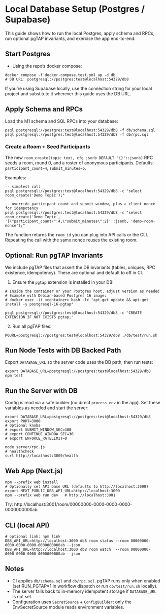 # Local Database Setup (Postgres / Supabase)

This guide shows how to run the local Postgres, apply schema and RPCs, run optional pgTAP invariants, and exercise the app end-to-end.

## Start Postgres

- Using the repo’s docker compose:

```
docker compose -f docker-compose.test.yml up -d db
# DB URL: postgresql://postgres:test@localhost:54329/db8
```

If you’re using Supabase locally, use the connection string for your local project and substitute it wherever this guide uses the DB URL.

## Apply Schema and RPCs

Load the M1 schema and SQL RPCs into your database:

```
psql postgresql://postgres:test@localhost:54329/db8 -f db/schema.sql
psql postgresql://postgres:test@localhost:54329/db8 -f db/rpc.sql
```

### Create a Room + Seed Participants

The new `room_create(topic text, cfg jsonb DEFAULT '{}'::jsonb)` RPC seeds a room, round 0, and a roster of anonymous participants. Defaults: `participant_count=4`, `submit_minutes=5`.

Examples:

```
-- simplest call
psql postgresql://postgres:test@localhost:54329/db8 -c "select room_create('Demo Topic');"

-- override participant count and submit window, plus a client nonce for idempotency
psql postgresql://postgres:test@localhost:54329/db8 -c "select room_create('Demo Topic', '{\"participant_count\":4,\"submit_minutes\":2}'::jsonb, 'demo-room-nonce');"
```

The function returns the `room_id` you can plug into API calls or the CLI. Repeating the call with the same nonce reuses the existing room.

## Optional: Run pgTAP Invariants

We include pgTAP files that assert the DB invariants (tables, uniques, RPC existence, idempotency). These are optional and default to off in CI.

1. Ensure the `pgtap` extension is installed in your DB:

```
# Inside the container or your Postgres host; adjust version as needed
# Example with Debian-based Postgres 16 image:
# docker exec -it <container> bash -lc "apt-get update && apt-get install -y postgresql-16-pgtap"

psql postgresql://postgres:test@localhost:54329/db8 -c 'CREATE EXTENSION IF NOT EXISTS pgtap;'
```

2. Run all pgTAP files:

```
PGURL=postgresql://postgres:test@localhost:54329/db8 ./db/test/run.sh
```

## Run Node Tests with DB Backed Path

Export `DATABASE_URL` so the server code uses the DB path, then run tests:

```
export DATABASE_URL=postgresql://postgres:test@localhost:54329/db8
npm test
```

## Run the Server with DB

Config is read via a safe builder (no direct `process.env` in the app). Set these variables as needed and start the server:

```
export DATABASE_URL=postgresql://postgres:test@localhost:54329/db8
export PORT=3000
# Optional knobs
# export SUBMIT_WINDOW_SEC=300
# export CONTINUE_WINDOW_SEC=30
# export ENFORCE_RATELIMIT=0

node server/rpc.js
# healthcheck
curl http://localhost:3000/health
```

## Web App (Next.js)

```
npm --prefix web install
# Optionally set API base URL (defaults to http://localhost:3000)
export NEXT_PUBLIC_DB8_API_URL=http://localhost:3000
npm --prefix web run dev   # http://localhost:3001
```

Try: http://localhost:3001/room/00000000-0000-0000-0000-0000000000ab

## CLI (local API)

```
# optional link: npm link
DB8_API_URL=http://localhost:3000 db8 room status --room 00000000-0000-0000-0000-0000000000ab --json
DB8_API_URL=http://localhost:3000 db8 room watch  --room 00000000-0000-0000-0000-0000000000ab --json
```

## Notes

- CI applies `db/schema.sql` and `db/rpc.sql`. pgTAP runs only when enabled (set RUN_PGTAP=1 in workflow dispatch or run `db/test/run.sh` locally).
- The server falls back to in-memory idempotent storage if `DATABASE_URL` is not set.
- Configuration uses `SecretSource` + `ConfigBuilder`; only the EnvSecretSource module reads environment variables.
